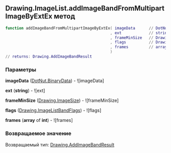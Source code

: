 ## Drawing.ImageList.addImageBandFromMultipartImageByExtEx метод


```lua
function addImageBandFromMultipartImageByExtEx( imageData      // DotNut.BinaryData
                                              , ext            // string
                                              , frameMinSize   // Drawing.ImageSize
                                              , flags          // Drawing.ImageListBandFlags
                                              , frames         // array of int
                                              )
// returns: Drawing.AddImageBandResult
```


### Параметры

**imageData** ([DotNut.BinaryData](../../DotNut/BinaryData.md)) - ![imageData]

**ext** (**string**) - ![ext]

**frameMinSize** ([Drawing.ImageSize](../../Drawing/ImageSize.md)) - ![frameMinSize]

**flags** ([Drawing.ImageListBandFlags](../../Drawing/ImageListBandFlags.md)) - ![flags]

**frames** (**array** of **int**) - ![frames]

### Возвращаемое значение

Возвращаемый тип: [Drawing.AddImageBandResult](../../Drawing/AddImageBandResult.md)

